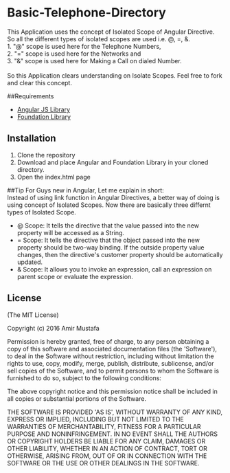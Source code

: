 # Basic-Telephone-Directory

This Application uses the concept of Isolated Scope of Angular Directive. So all the different types of isolated scopes are used  i.e. @, =, &.
<br/>1. "@" scope is used here for the Telephone Numbers,
<br/>2. "=" scope is used here for the Networks and 
<br/>3. "&" scope is used here for Making a Call on dialed Number.
<br/><br/>So this Application clears understanding on Isolate Scopes. Feel free to fork and clear this concept.

##Requirements
- [Angular JS Library](https://angularjs.org/)
- [Foundation Library](http://foundation.zurb.com/sites/download.html/)

## Installation

1. Clone the repository
2. Download and place Angular and Foundation Library in your cloned directory.
3. Open the index.html page

##Tip
For Guys new in Angular, Let me explain in short:<br/>
Instead of using link function in Angular Directives, a better way of doing is using concept of Isolated Scopes. Now there are basically three differnt types of Isolated Scope.<br/>
- @ Scope: It tells the directive that the value passed into the new property will be accessed as a String.<br/>
- = Scope: It tells the directive that the object passed into the new property should be two-way binding. If the outside property value changes, then the directive's customer property should be automatically updated.<br/>
- & Scope: It allows you to invoke an expression, call an expression on parent scope or evaluate the expression.<br/>

## License

(The MIT License)

Copyright (c) 2016 Amir Mustafa

Permission is hereby granted, free of charge, to any person obtaining
a copy of this software and associated documentation files (the
'Software'), to deal in the Software without restriction, including
without limitation the rights to use, copy, modify, merge, publish,
distribute, sublicense, and/or sell copies of the Software, and to
permit persons to whom the Software is furnished to do so, subject to
the following conditions:

The above copyright notice and this permission notice shall be
included in all copies or substantial portions of the Software.

THE SOFTWARE IS PROVIDED 'AS IS', WITHOUT WARRANTY OF ANY KIND,
EXPRESS OR IMPLIED, INCLUDING BUT NOT LIMITED TO THE WARRANTIES OF
MERCHANTABILITY, FITNESS FOR A PARTICULAR PURPOSE AND NONINFRINGEMENT.
IN NO EVENT SHALL THE AUTHORS OR COPYRIGHT HOLDERS BE LIABLE FOR ANY
CLAIM, DAMAGES OR OTHER LIABILITY, WHETHER IN AN ACTION OF CONTRACT,
TORT OR OTHERWISE, ARISING FROM, OUT OF OR IN CONNECTION WITH THE
SOFTWARE OR THE USE OR OTHER DEALINGS IN THE SOFTWARE.
